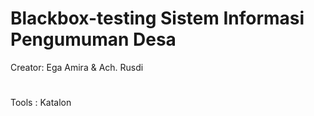 # Blackbox-testing Sistem Informasi Pengumuman Desa
Creator: Ega Amira & Ach. Rusdi
#
Tools : Katalon

